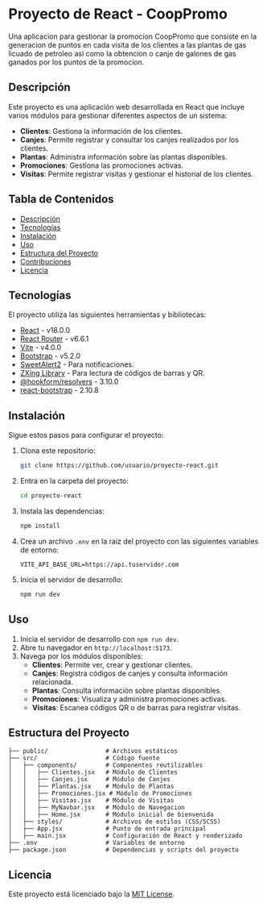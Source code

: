 # Proyecto de React - CoopPromo
Una aplicacion para gestionar la promocion CoopPromo que consiste en la generacion de puntos en cada visita de los clientes a las plantas de gas licuado de petroleo  asi como la obtencion  o canje de galones de gas ganados por los puntos de la promocion.

## Descripción
Este proyecto es una aplicación web desarrollada en React que incluye varios módulos para gestionar diferentes aspectos de un sistema:

- **Clientes**: Gestiona la información de los clientes.
- **Canjes**: Permite registrar y consultar los canjes realizados por los clientes.
- **Plantas**: Administra información sobre las plantas disponibles.
- **Promociones**: Gestiona las promociones activas.
- **Visitas**: Permite registrar visitas y gestionar el historial de los clientes.

## Tabla de Contenidos
- [Descripción](#descripción)
- [Tecnologías](#tecnologías)
- [Instalación](#instalación)
- [Uso](#uso)
- [Estructura del Proyecto](#estructura-del-proyecto)
- [Contribuciones](#contribuciones)
- [Licencia](#licencia)

## Tecnologías
El proyecto utiliza las siguientes herramientas y bibliotecas:

- [React](https://reactjs.org/) - v18.0.0
- [React Router](https://reactrouter.com/) - v6.6.1
- [Vite](https://vitejs.dev/) - v4.0.0
- [Bootstrap](https://getbootstrap.com/) - v5.2.0
- [SweetAlert2](https://sweetalert2.github.io/) - Para notificaciones.
- [ZXing Library](https://github.com/zxing-js/library) - Para lectura de códigos de barras y QR.
- [@hookform/resolvers](https://www.npmjs.com/package/@hookform/resolvers) -  3.10.0
- [react-bootstrap](https://react-bootstrap.netlify.app) - 2.10.8

## Instalación
Sigue estos pasos para configurar el proyecto:

1. Clona este repositorio:
   ```bash
   git clone https://github.com/usuario/proyecto-react.git
   ```
2. Entra en la carpeta del proyecto:
   ```bash
   cd proyecto-react
   ```
3. Instala las dependencias:
   ```bash
   npm install
   ```
4. Crea un archivo `.env` en la raíz del proyecto con las siguientes variables de entorno:
   ```env
   VITE_API_BASE_URL=https://api.tuservidor.com

   ```
5. Inicia el servidor de desarrollo:
   ```bash
   npm run dev
   ```

## Uso
1. Inicia el servidor de desarrollo con `npm run dev`.
2. Abre tu navegador en `http://localhost:5173`.
3. Navega por los módulos disponibles:
   - **Clientes**: Permite ver, crear y gestionar clientes.
   - **Canjes**: Registra códigos de canjes y consulta información relacionada.
   - **Plantas**: Consulta información sobre plantas disponibles.
   - **Promociones**: Visualiza y administra promociones activas.
   - **Visitas**: Escanea códigos QR o de barras para registrar visitas.

## Estructura del Proyecto
```plaintext
├── public/                # Archivos estáticos
├── src/                   # Código fuente
│   ├── components/        # Componentes reutilizables
│   │   ├── Clientes.jsx   # Módulo de Clientes
│   │   ├── Canjes.jsx     # Módulo de Canjes
│   │   ├── Plantas.jsx    # Módulo de Plantas
│   │   ├── Promociones.jsx # Módulo de Promociones
│   │   ├── Visitas.jsx    # Módulo de Visitas
│   │   ├── MyNavbar.jsx   # Módulo de Navegacion
│   │   ├── Home.jsx       # Módulo inicial de bienvenida
│   ├── styles/            # Archivos de estilos (CSS/SCSS)
│   ├── App.jsx            # Punto de entrada principal
│   ├── main.jsx           # Configuración de React y renderizado
├── .env                   # Variables de entorno
├── package.json           # Dependencias y scripts del proyecto
```


## Licencia
Este proyecto está licenciado bajo la [MIT License](https://opensource.org/licenses/MIT).

